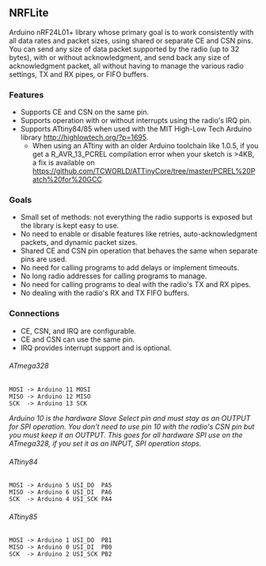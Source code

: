 ## NRFLite
Arduino nRF24L01+ library whose primary goal is to work consistently with all data rates and packet sizes, using shared or separate CE and CSN pins.  You can send any size of data packet supported by the radio (up to 32 bytes), with or without acknowledgment, and send
back any size of acknowledgment packet, all without having to manage the various radio settings, TX and RX pipes, or FIFO buffers.

### Features
* Supports CE and CSN on the same pin.
* Supports operation with or without interrupts using the radio's IRQ pin.
* Supports ATtiny84/85 when used with the MIT High-Low Tech Arduino library http://highlowtech.org/?p=1695.
  * When using an ATtiny with an older Arduino toolchain like 1.0.5, if you get a R_AVR_13_PCREL compilation error when your sketch is >4KB, a fix is available on https://github.com/TCWORLD/ATTinyCore/tree/master/PCREL%20Patch%20for%20GCC
    
### Goals
* Small set of methods:  not everything the radio supports is exposed but the library is kept easy to use.
* No need to enable or disable features like retries, auto-acknowledgment packets, and dynamic packet sizes.
* Shared CE and CSN pin operation that behaves the same when separate pins are used.
* No need for calling programs to add delays or implement timeouts.
* No long radio addresses for calling programs to manage.
* No need for calling programs to deal with the radio's TX and RX pipes.
* No dealing with the radio's RX and TX FIFO buffers.

### Connections
* CE, CSN, and IRQ are configurable.
* CE and CSN can use the same pin.
* IRQ provides interrupt support and is optional.

###### ATmega328
```
MOSI -> Arduino 11 MOSI
MISO -> Arduino 12 MISO
SCK  -> Arduino 13 SCK
```
*Arduino 10 is the hardware Slave Select pin and must stay as an OUTPUT for SPI operation.  You don't need to use pin 10
with the radio's CSN pin but you must keep it an OUTPUT.  This goes for all hardware SPI use on the ATmega328, if you set it
as an INPUT, SPI operation stops.*

###### ATtiny84
```
MOSI -> Arduino 5 USI_DO  PA5
MISO -> Arduino 6 USI_DI  PA6
SCK  -> Arduino 4 USI_SCK PA4
```

###### ATtiny85
```
MOSI -> Arduino 1 USI_DO  PB1
MISO -> Arduino 0 USI_DI  PB0
SCK  -> Arduino 2 USI_SCK PB2
```
